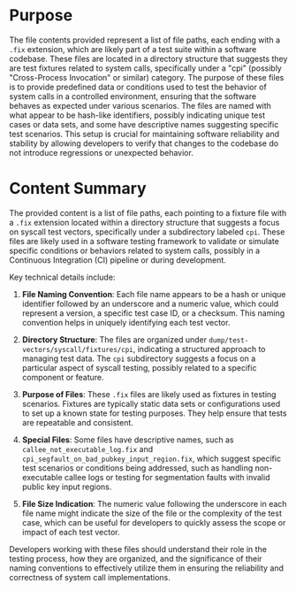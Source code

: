# Purpose
The file contents provided represent a list of file paths, each ending with a `.fix` extension, which are likely part of a test suite within a software codebase. These files are located in a directory structure that suggests they are test fixtures related to system calls, specifically under a "cpi" (possibly "Cross-Process Invocation" or similar) category. The purpose of these files is to provide predefined data or conditions used to test the behavior of system calls in a controlled environment, ensuring that the software behaves as expected under various scenarios. The files are named with what appear to be hash-like identifiers, possibly indicating unique test cases or data sets, and some have descriptive names suggesting specific test scenarios. This setup is crucial for maintaining software reliability and stability by allowing developers to verify that changes to the codebase do not introduce regressions or unexpected behavior.
# Content Summary
The provided content is a list of file paths, each pointing to a fixture file with a `.fix` extension located within a directory structure that suggests a focus on syscall test vectors, specifically under a subdirectory labeled `cpi`. These files are likely used in a software testing framework to validate or simulate specific conditions or behaviors related to system calls, possibly in a Continuous Integration (CI) pipeline or during development.

Key technical details include:

1. **File Naming Convention**: Each file name appears to be a hash or unique identifier followed by an underscore and a numeric value, which could represent a version, a specific test case ID, or a checksum. This naming convention helps in uniquely identifying each test vector.

2. **Directory Structure**: The files are organized under `dump/test-vectors/syscall/fixtures/cpi`, indicating a structured approach to managing test data. The `cpi` subdirectory suggests a focus on a particular aspect of syscall testing, possibly related to a specific component or feature.

3. **Purpose of Files**: These `.fix` files are likely used as fixtures in testing scenarios. Fixtures are typically static data sets or configurations used to set up a known state for testing purposes. They help ensure that tests are repeatable and consistent.

4. **Special Files**: Some files have descriptive names, such as `callee_not_executable_log.fix` and `cpi_segfault_on_bad_pubkey_input_region.fix`, which suggest specific test scenarios or conditions being addressed, such as handling non-executable callee logs or testing for segmentation faults with invalid public key input regions.

5. **File Size Indication**: The numeric value following the underscore in each file name might indicate the size of the file or the complexity of the test case, which can be useful for developers to quickly assess the scope or impact of each test vector.

Developers working with these files should understand their role in the testing process, how they are organized, and the significance of their naming conventions to effectively utilize them in ensuring the reliability and correctness of system call implementations.
